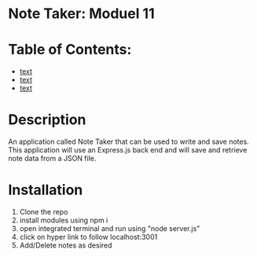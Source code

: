 # Note Taker: Moduel 11

# Table of Contents:
- [text](https://)
- [text](https://)
- [text](https://)

# Description
An application called Note Taker that can be used to write and save notes. This application will use an Express.js back end and will save and retrieve note data from a JSON file.

# Installation
1. Clone the repo
2. install modules using npm i
3. open integrated terminal and run using "node server.js"
4. click on hyper link to follow localhost:3001
5. Add/Delete notes as desired



